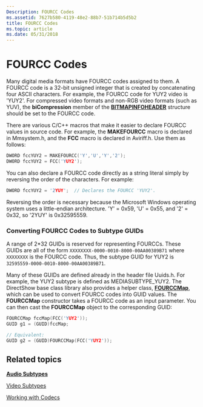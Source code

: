 ```yaml
---
Description: FOURCC Codes
ms.assetid: 7627b580-4119-48e2-88b7-51b714b5d5b2
title: FOURCC Codes
ms.topic: article
ms.date: 05/31/2018
---
```


# FOURCC Codes

Many digital media formats have FOURCC codes assigned to them. A FOURCC code is a 32-bit unsigned integer that is created by concatenating four ASCII characters. For example, the FOURCC code for YUY2 video is 'YUY2'. For compressed video formats and non-RGB video formats (such as YUV), the **biCompression** member of the [**BITMAPINFOHEADER**](/windows/win32/api/wingdi/ns-wingdi-bitmapinfoheader) structure should be set to the FOURCC code.

There are various C/C++ macros that make it easier to declare FOURCC values in source code. For example, the **MAKEFOURCC** macro is declared in Mmsystem.h, and the **FCC** macro is declared in Aviriff.h. Use them as follows:


```C++
DWORD fccYUY2 = MAKEFOURCC('Y','U','Y','2');
DWORD fccYUY2 = FCC('YUY2');
```



You can also declare a FOURCC code directly as a string literal simply by reversing the order of the characters. For example:


```C++
DWORD fccYUY2 = '2YUY';  // Declares the FOURCC 'YUY2'.
```



Reversing the order is necessary because the Microsoft Windows operating system uses a little-endian architecture. 'Y' = 0x59, 'U' = 0x55, and '2' = 0x32, so '2YUY' is 0x32595559.

### Converting FOURCC Codes to Subtype GUIDs

A range of 2\*32 GUIDs is reserved for representing FOURCCs. These GUIDs are all of the form `XXXXXXXX-0000-0010-8000-00AA00389B71` where `XXXXXXXX` is the FOURCC code. Thus, the subtype GUID for YUY2 is `32595559-0000-0010-8000-00AA00389B71`.

Many of these GUIDs are defined already in the header file Uuids.h. For example, the YUY2 subtype is defined as MEDIASUBTYPE\_YUY2. The DirectShow base class library also provides a helper class, [**FOURCCMap**](fourccmap.md), which can be used to convert FOURCC codes into GUID values. The **FOURCCMap** constructor takes a FOURCC code as an input parameter. You can then cast the **FOURCCMap** object to the corresponding GUID:


```C++
FOURCCMap fccMap(FCC('YUY2'));
GUID g1 = (GUID)fccMap;

// Equivalent:
GUID g2 = (GUID)FOURCCMap(FCC('YUY2'));
```



## Related topics

<dl> <dt>

[**Audio Subtypes**](audio-subtypes.md)
</dt> <dt>

[Video Subtypes](video-subtypes.md)
</dt> <dt>

[Working with Codecs](working-with-codecs.md)
</dt> </dl>

 

 



